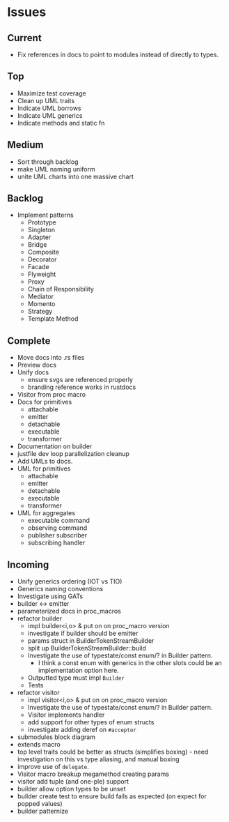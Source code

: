 # Issues
## Current
- Fix references in docs to point to modules instead of directly to types.

## Top
- Maximize test coverage
- Clean up UML traits
- Indicate UML borrows
- Indicate UML generics
- Indicate methods and static fn

## Medium
- Sort through backlog
- make UML naming uniform
- unite UML charts into one massive chart

## Backlog
- Implement patterns
  - Prototype
  - Singleton
  - Adapter
  - Bridge
  - Composite
  - Decorator
  - Facade
  - Flyweight
  - Proxy
  - Chain of Responsibility
  - Mediator
  - Momento
  - Strategy
  - Template Method

## Complete
- Move docs into .rs files
- Preview docs
- Unify docs
  - ensure svgs are referenced properly
  - branding reference works in rustdocs
- Visitor from proc macro
- Docs for primitives
  - attachable
  - emitter
  - detachable
  - executable
  - transformer
- Documentation on builder
- justfile dev loop parallelization cleanup
- Add UMLs to docs.
- UML for primitives
  - attachable
  - emitter
  - detachable
  - executable
  - transformer
- UML for aggregates
  - executable command
  - observing command
  - publisher subscriber
  - subscribing handler


## Incoming
- Unify generics ordering (IOT vs TIO)
- Generics naming conventions
- Investigate using GATs
- builder <-> emitter
- parameterized docs in proc_macros
- refactor builder
  - impl builder<i,o> & put on on proc_macro version
  - investigate if builder should be emitter
  - params struct in BuilderTokenStreamBuilder
  - split up BuilderTokenStreamBuilder::build
  - Investigate the use of typestate/const enum/? in Builder pattern.
    - I think a const enum with generics in the other slots could be an implementation option here.
  - Outputted type must impl `Builder`
  - Tests
- refactor visitor
  - impl visitor<i,o> & put on on proc_macro version
  - Investigate the use of typestate/const enum/? in Builder pattern.
  - Visitor implements handler
  - add support for other types of enum structs
  - investigate adding deref on `#acceptor`
- submodules block diagram
- extends macro
- top level traits could be better as structs (simplifies boxing) - need investigation on this vs type aliasing, and manual boxing
- improve use of `delegate`.
- Visitor macro breakup megamethod creating params
- visitor add tuple (and one-ple) support
- builder allow option types to be unset
- builder create test to ensure build fails as expected (on expect for popped values)
- builder patternize